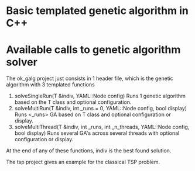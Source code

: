 # Basic templated genetic algorithm in C++ 

# Available calls to genetic algorithm solver

The ok_galg project just consists in 1 header file, which is the genetic algorithm with 3 templated functions

1. solveSingleRun(T &indiv, YAML::Node config)
Runs 1 genetic algorithm based on the T class and optional configuration. 
1. solveMultiRun(T &indiv, int _runs = 0, YAML::Node config, bool display)
Runs <_runs> GA based on T class and optional configuration or display.
1. solveMultiThread(T &indiv, int _runs, int _n_threads, YAML::Node config, bool display)
Runs several GA's across several threads with optional configuration or display.

At the end of any of these functions, indiv is the best found solution.



The tsp project gives an example for the classical TSP problem.
